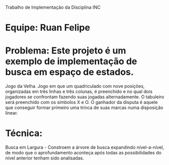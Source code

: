 Trabalho de Implementação da Disciplina INC
# Equipe: Ruan Felipe

# Problema: Este projeto é um exemplo de implementação de busca em espaço de estados.

Jogo da Velha.
Jogo em que um quadriculado com nove posições, organizadas em três linhas e três colunas, é preenchido e no qual dois jogadores se confrontam fazendo suas jogadas alternadamente. 
O tabuleiro será preenchido com os símbolos X e O. O ganhador da disputa é aquele que conseguir formar primeiro uma trinca de suas marcas numa disposição linear.

# Técnica: 

Busca em Largura - Constroem a árvore de busca expandindo nível-a-nível, de modo que o aprofundamento aconteça após todas as possibilidades do nível anterior tenham sido analisadas.

